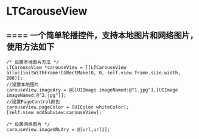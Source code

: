 # LTCarouseView #
====
一个简单轮播控件，支持本地图片和网络图片，使用方法如下
----

    /* 设置本地图片方法 */
    LTCarouseView *carouseView = [[LTCarouseView alloc]initWithFrame:CGRectMake(0, 0, self.view.frame.size.width, 200)];
    //设置本地图片
    carouseView.imageAry = @[[UIImage imageNamed:@"1.jpg"],[UIImage imageNamed:@"2.jpg"]];
    //设置PageControl颜色
    carouseView.pageColor = [UIColor whiteColor];
    [self.view addSubview:carouseView];

    /* 设置网络图片 */
    carouseView.imageURLAry = @[url,url1];

